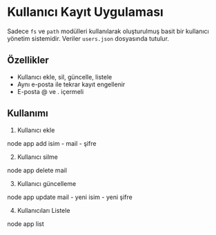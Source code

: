 # Kullanıcı Kayıt Uygulaması

Sadece `fs` ve `path` modülleri kullanılarak oluşturulmuş basit bir kullanıcı yönetim sistemidir. Veriler `users.json` dosyasında tutulur.

## Özellikler

- Kullanıcı ekle, sil, güncelle, listele
- Aynı e-posta ile tekrar kayıt engellenir
- E-posta @ ve . içermeli

## Kullanımı

1. Kullanıcı ekle

node app add isim - mail - şifre

2. Kullanıcı silme

node app delete mail

3. Kullanıcı güncelleme

node app update mail - yeni isim - yeni şifre

4. Kullanıcıları Listele

node app list
